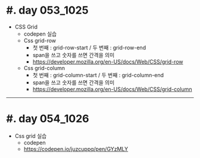 #. day 053_1025
===============
*  CSS Grid
    * codepen 실습
    * Css grid-row
        * 첫 번째 : grid-row-start / 두 번째 : grid-row-end
        * span을 쓰고 숫자를 쓰면 간격을 의미
        * https://developer.mozilla.org/en-US/docs/Web/CSS/grid-row
    * Css grid-column
        * 첫 번째 : grid-column-start / 두 번째 : grid-column-end
        * span을 쓰고 숫자를 쓰면 간격을 의미
        * https://developer.mozilla.org/en-US/docs/Web/CSS/grid-column


------------------------------------------
#. day 054_1026
===============
* Css grid 실습
    * codepen
    * https://codepen.io/juzcuppq/pen/GYzMLY
